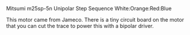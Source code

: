 Mitsumi m25sp-5n Unipolar Step Sequence
White:Orange:Red:Blue

This motor came from Jameco.
There is a tiny circuit board on the motor that you can cut the trace to power this with a bipolar driver. 
